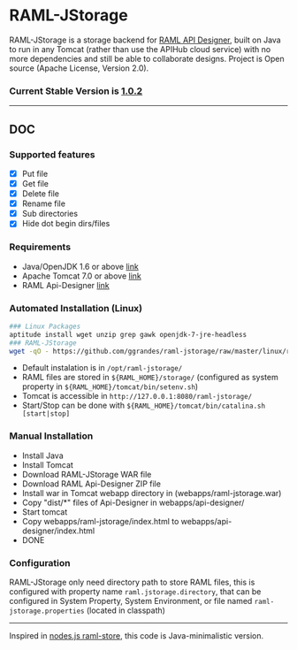 # RAML-JStorage

RAML-JStorage is a storage backend for [RAML API Designer](https://github.com/ggrandes-clones/api-designer/), built on Java to run in any Tomcat (rather than use the APIHub cloud service) with no more dependencies and still be able to collaborate designs. Project is Open source (Apache License, Version 2.0).

### Current Stable Version is [1.0.2](https://maven-release.s3.amazonaws.com/release/org/javastack/raml-jstorage/1.0.2/raml-jstorage-1.0.2.war)

---

## DOC

### Supported features

  - [x] Put file
  - [x] Get file
  - [x] Delete file
  - [x] Rename file
  - [x] Sub directories
  - [x] Hide dot begin dirs/files

### Requirements

  - Java/OpenJDK 1.6 or above [link](https://www.java.com/en/download/manual.jsp)
  - Apache Tomcat 7.0 or above [link](http://tomcat.apache.org/download-70.cgi)
  - RAML Api-Designer [link](https://github.com/ggrandes-clones/api-designer/archive/master.zip)

### Automated Installation (Linux)

```bash
### Linux Packages
aptitude install wget unzip grep gawk openjdk-7-jre-headless
### RAML-JStorage
wget -qO - https://github.com/ggrandes/raml-jstorage/raw/master/linux/raml-install.sh | bash
```

  - Default instalation is in `/opt/raml-jstorage/`
  - RAML files are stored in `${RAML_HOME}/storage/` (configured as system property in `${RAML_HOME}/tomcat/bin/setenv.sh`)
  - Tomcat is accessible in `http://127.0.0.1:8080/raml-jstorage/`
  - Start/Stop can be done with `${RAML_HOME}/tomcat/bin/catalina.sh [start|stop]`

### Manual Installation

  - Install Java
  - Install Tomcat
  - Download RAML-JStorage WAR file
  - Download RAML Api-Designer ZIP file
  - Install war in Tomcat webapp directory in (webapps/raml-jstorage.war)
  - Copy "dist/*" files of Api-Designer in webapps/api-designer/
  - Start tomcat
  - Copy webapps/raml-jstorage/index.html to webapps/api-designer/index.html
  - DONE 

### Configuration

RAML-JStorage only need directory path to store RAML files, this is configured with property name `raml.jstorage.directory`, that can be configured in System Property, System Environment, or file named `raml-jstorage.properties` (located in classpath) 

---
Inspired in [nodes.js raml-store](https://github.com/brianmc/raml-store), this code is Java-minimalistic version.
